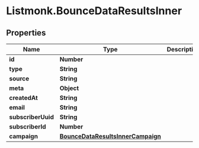 # Listmonk.BounceDataResultsInner

## Properties

Name | Type | Description | Notes
------------ | ------------- | ------------- | -------------
**id** | **Number** |  | [optional] 
**type** | **String** |  | [optional] 
**source** | **String** |  | [optional] 
**meta** | **Object** |  | [optional] 
**createdAt** | **String** |  | [optional] 
**email** | **String** |  | [optional] 
**subscriberUuid** | **String** |  | [optional] 
**subscriberId** | **Number** |  | [optional] 
**campaign** | [**BounceDataResultsInnerCampaign**](BounceDataResultsInnerCampaign.md) |  | [optional] 


